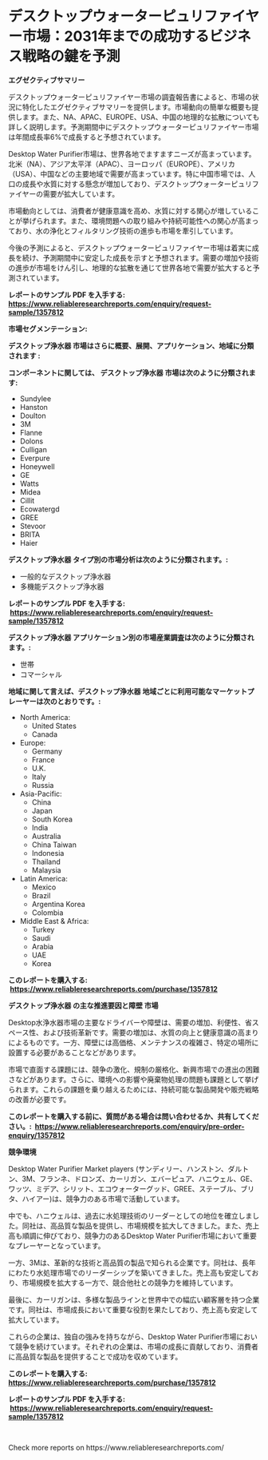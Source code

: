 <p><h1>デスクトップウォーターピュリファイヤー市場：2031年までの成功するビジネス戦略の鍵を予測</h1></p><p><strong>エグゼクティブサマリー</strong></p>
<p><p>デスクトップウォーターピュリファイヤー市場の調査報告書によると、市場の状況に特化したエグゼクティブサマリーを提供します。市場動向の簡単な概要も提供します。また、NA、APAC、EUROPE、USA、中国の地理的な拡散についても詳しく説明します。予測期間中にデスクトップウォーターピュリファイヤー市場は年間成長率6%で成長すると予想されています。</p><p>Desktop Water Purifier市場は、世界各地でますますニーズが高まっています。北米（NA）、アジア太平洋（APAC）、ヨーロッパ（EUROPE）、アメリカ（USA）、中国などの主要地域で需要が高まっています。特に中国市場では、人口の成長や水質に対する懸念が増加しており、デスクトップウォーターピュリファイヤーの需要が拡大しています。</p><p>市場動向としては、消費者が健康意識を高め、水質に対する関心が増していることが挙げられます。また、環境問題への取り組みや持続可能性への関心が高まっており、水の浄化とフィルタリング技術の進歩も市場を牽引しています。</p><p>今後の予測によると、デスクトップウォーターピュリファイヤー市場は着実に成長を続け、予測期間中に安定した成長を示すと予想されます。需要の増加や技術の進歩が市場をけん引し、地理的な拡散を通じて世界各地で需要が拡大すると予測されています。</p></p>
<p><strong>レポートのサンプル PDF を入手する: <a href="https://www.reliableresearchreports.com/enquiry/request-sample/1357812">https://www.reliableresearchreports.com/enquiry/request-sample/1357812</a></strong></p>
<p><strong>市場セグメンテーション:</strong></p>
<p><strong> デスクトップ浄水器 市場はさらに概要、展開、アプリケーション、地域に分類されます :</strong></p>
<p><strong>コンポーネントに関しては、 デスクトップ浄水器 市場は次のように分類されます: &nbsp;</strong></p>
<p><ul><li>Sundylee</li><li>Hanston</li><li>Doulton</li><li>3M</li><li>Flanne</li><li>Dolons</li><li>Culligan</li><li>Everpure</li><li>Honeywell</li><li>GE</li><li>Watts</li><li>Midea</li><li>Cillit</li><li>Ecowatergd</li><li>GREE</li><li>Stevoor</li><li>BRITA</li><li>Haier</li></ul></p>
<p><strong> デスクトップ浄水器 タイプ別の市場分析は次のように分類されます。:</strong></p>
<p><ul><li>一般的なデスクトップ浄水器</li><li>多機能デスクトップ浄水器</li></ul></p>
<p><strong>レポートのサンプル PDF を入手する: &nbsp;<a href="https://www.reliableresearchreports.com/enquiry/request-sample/1357812">https://www.reliableresearchreports.com/enquiry/request-sample/1357812</a></strong></p>
<p><strong> デスクトップ浄水器 アプリケーション別の市場産業調査は次のように分類されます。:</strong></p>
<p><ul><li>世帯</li><li>コマーシャル</li></ul></p>
<p><strong>地域に関して言えば、デスクトップ浄水器 地域ごとに利用可能なマーケットプレーヤーは次のとおりです。:</strong></p>
<p><ul>
    <li>
        North America:
        <ul>
            <li>United States</li>
            <li>Canada</li>
        </ul>
    </li>
    <li>
        Europe:
        <ul>
            <li>Germany</li>
            <li>France</li>
            <li>U.K.</li>
            <li>Italy</li>
            <li>Russia</li>
        </ul>
    </li>
    <li>
        Asia-Pacific:
        <ul>
            <li>China</li>
            <li>Japan</li>
            <li>South Korea</li>
            <li>India</li>
            <li>Australia</li>
            <li>China Taiwan</li>
            <li>Indonesia</li>
            <li>Thailand</li>
            <li>Malaysia</li>
        </ul>
    </li>
    <li>
        Latin America:
        <ul>
            <li>Mexico</li>
            <li>Brazil</li>
            <li>Argentina Korea</li>
            <li>Colombia</li>
        </ul>
    </li>
    <li>
        Middle East & Africa:
        <ul>
            <li>Turkey</li>
            <li>Saudi</li>
            <li>Arabia</li>
            <li>UAE</li>
            <li>Korea</li>
        </ul>
    </li>
    </ul></p>
<p><strong>このレポートを購入する: &nbsp;<a href="https://www.reliableresearchreports.com/purchase/1357812">https://www.reliableresearchreports.com/purchase/1357812</a></strong></p>
<p><strong>デスクトップ浄水器 の主な推進要因と障壁 市場</strong></p>
<p><p>Desktop水浄水器市場の主要なドライバーや障壁は、需要の増加、利便性、省スペース性、および技術革新です。需要の増加は、水質の向上と健康意識の高まりによるものです。一方、障壁には高価格、メンテナンスの複雑さ、特定の場所に設置する必要があることなどがあります。</p><p>市場で直面する課題には、競争の激化、規制の厳格化、新興市場での進出の困難さなどがあります。さらに、環境への影響や廃棄物処理の問題も課題として挙げられます。これらの課題を乗り越えるためには、持続可能な製品開発や販売戦略の改善が必要です。</p></p>
<p><strong>このレポートを購入する前に、質問がある場合は問い合わせるか、共有してください。:&nbsp; <a href="https://www.reliableresearchreports.com/enquiry/pre-order-enquiry/1357812">https://www.reliableresearchreports.com/enquiry/pre-order-enquiry/1357812</a></strong></p>
<p><strong>競争環境</strong></p>
<p><p>Desktop Water Purifier Market players (サンディリー、ハンストン、ダルトン、3M、フランネ、ドロンズ、カーリガン、エバーピュア、ハニウェル、GE、ワッツ、ミデア、シリット、エコウォーターグッド、GREE、ステーブル、ブリタ、ハイアー)は、競争力のある市場で活動しています。 </p><p>中でも、ハニウェルは、過去に水処理技術のリーダーとしての地位を確立しました。同社は、高品質な製品を提供し、市場規模を拡大してきました。また、売上高も順調に伸びており、競争力のあるDesktop Water Purifier市場において重要なプレーヤーとなっています。</p><p>一方、3Mは、革新的な技術と高品質の製品で知られる企業です。同社は、長年にわたり水処理市場でのリーダーシップを築いてきました。売上高も安定しており、市場規模を拡大する一方で、競合他社との競争力を維持しています。</p><p>最後に、カーリガンは、多様な製品ラインと世界中での幅広い顧客層を持つ企業です。同社は、市場成長において重要な役割を果たしており、売上高も安定して拡大しています。</p><p>これらの企業は、独自の強みを持ちながら、Desktop Water Purifier市場において競争を続けています。それぞれの企業は、市場の成長に貢献しており、消費者に高品質な製品を提供することで成功を収めています。</p></p>
<p><strong>このレポートを購入する: &nbsp; <a href="https://www.reliableresearchreports.com/purchase/1357812">https://www.reliableresearchreports.com/purchase/1357812</a></strong></p>
<p><strong>レポートのサンプル PDF を入手する: &nbsp;<a href="https://www.reliableresearchreports.com/enquiry/request-sample/1357812">https://www.reliableresearchreports.com/enquiry/request-sample/1357812</a></strong><strong></strong></p>
<p>&nbsp;</p>
<p>Check more reports on https://www.reliableresearchreports.com/</p>